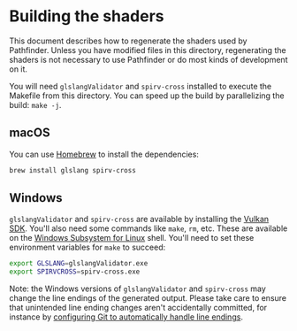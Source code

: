# Building the shaders

This document describes how to regenerate the shaders used by Pathfinder. Unless
you have modified files in this directory, regenerating the shaders is not
necessary to use Pathfinder or do most kinds of development on it.

You will need `glslangValidator` and `spirv-cross` installed to execute the
Makefile from this directory. You can speed up the build by parallelizing the
build: `make -j`.

## macOS

You can use [Homebrew](https://brew.sh/) to install the dependencies:

```sh
brew install glslang spirv-cross
```

## Windows

`glslangValidator` and `spirv-cross` are available by installing the
[Vulkan SDK](https://vulkan.lunarg.com/sdk/home). You'll also need some commands
like `make`, `rm`, etc. These are available on the
[Windows Subsystem for Linux](https://docs.microsoft.com/en-us/windows/wsl/install-win10)
shell. You'll need to set these environment variables for `make` to succeed:

```sh
export GLSLANG=glslangValidator.exe
export SPIRVCROSS=spirv-cross.exe
```

Note: the Windows versions of `glslangValidator` and `spirv-cross` may change
the line endings of the generated output. Please take care to ensure that
unintended line ending changes aren't accidentally committed, for instance by
[configuring Git to automatically handle line endings](https://docs.github.com/en/github/using-git/configuring-git-to-handle-line-endings#global-settings-for-line-endings).
